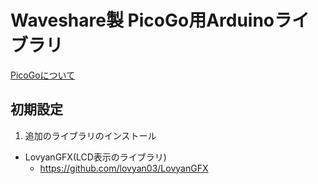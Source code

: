 # Waveshare製 PicoGo用Arduinoライブラリ

[PicoGoについて](https://www.waveshare.com/wiki/PicoGo)

## 初期設定

1. 追加のライブラリのインストール
* LovyanGFX(LCD表示のライブラリ)
  * https://github.com/lovyan03/LovyanGFX

